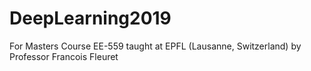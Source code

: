 # DeepLearning2019
For Masters Course EE-559 taught at EPFL (Lausanne, Switzerland) by Professor Francois Fleuret
